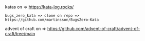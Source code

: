katas on => https://kata-log.rocks/

    bugs_zero_kata => clone on repo => https://github.com/martinsson/BugsZero-Kata

advent of craft on => https://github.com/advent-of-craft/advent-of-craft/tree/main